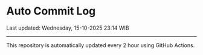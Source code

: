 # Auto Commit Log

Last updated: Wednesday, 15-10-2025 23:14 WIB

---

This repository is automatically updated every 2 hour using GitHub Actions.
